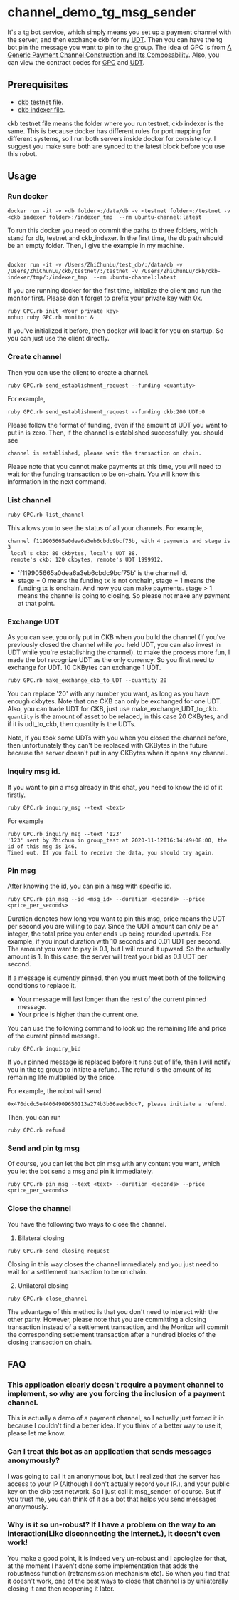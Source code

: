 # channel_demo_tg_msg_sender

It's a tg bot service, which simply means you set up a payment channel with the server, and then exchange ckb for my [UDT](https://github.com/ZhichunLu-11/ckb-gpc-contract/blob/c8ad9ef42c6dd9e334c5099fa9510cef2997557d/main.c). Then you can have the tg bot pin the message you want to pin to the group. The idea of GPC is from [A Generic Payment Channel Construction and Its Composability](https://talk.nervos.org/t/a-generic-payment-channel-construction-and-its-composability/4697). 
Also, you can view the contract codes for [GPC](https://github.com/ZhichunLu-11/ckb-gpc-contract/blob/c8ad9ef42c6dd9e334c5099fa9510cef2997557d/main.c) and [UDT](https://github.com/ZhichunLu-11/ckb-gpc-contract/blob/c8ad9ef42c6dd9e334c5099fa9510cef2997557d/c/simple_UDT.c).

## Prerequisites

* [ckb testnet file](https://github.com/nervosnetwork/ckb).
* [ckb indexer file](https://github.com/nervosnetwork/ckb-indexer).

ckb testnet file means the folder where you run testnet, ckb indexer is the same. This is because docker has different rules for port mapping for different systems, so I run both servers inside docker for consistency. I suggest you make sure both are synced to the latest block before you use this robot.

## Usage

### Run docker

``` 
docker run -it -v <db folder>:/data/db -v <testnet folder>:/testnet -v <ckb indexer folder>:/indexer_tmp  --rm ubuntu-channel:latest
```

To run this docker you need to commit the paths to three folders, which stand for db, testnet and ckb_indexer. In the first time, the db path should be an empty folder. Then, I give the example in my machine.

``` 

docker run -it -v /Users/ZhiChunLu/test_db/:/data/db -v /Users/ZhiChunLu/ckb/testnet/:/testnet -v /Users/ZhiChunLu/ckb/ckb-indexer/tmp/:/indexer_tmp  --rm ubuntu-channel:latest
```

If you are running docker for the first time, initialize the client and run the monitor first. Please don't forget to prefix your private key with 0x.

``` 
ruby GPC.rb init <Your private key>
nohup ruby GPC.rb monitor &
```

If you've initialized it before, then docker will load it for you on startup. So you can just use the client directly.

### Create channel

Then you can use the client to create a channel.

``` 
ruby GPC.rb send_establishment_request --funding <quantity>
```

For example, 

``` 
ruby GPC.rb send_establishment_request --funding ckb:200 UDT:0
```

Please follow the format of funding, even if the amount of UDT you want to put in is zero. Then, if the channel is established successfully, you should see 

``` 
channel is established, please wait the transaction on chain.
```

Please note that you cannot make payments at this time, you will need to wait for the funding transaction to be on-chain. You will know this information in the next command.

### List channel

``` 
ruby GPC.rb list_channel
```

This allows you to see the status of all your channels. For example, 

``` 
channel f119905665a0dea6a3eb6cbdc9bcf75b, with 4 payments and stage is 3
 local's ckb: 80 ckbytes, local's UDT 88.
 remote's ckb: 120 ckbytes, remote's UDT 1999912.
```

* 'f119905665a0dea6a3eb6cbdc9bcf75b' is the channel id.
* stage = 0 means the funding tx is not onchain, stage = 1 means the funding tx is onchain. And now you can make payments. stage > 1 means the channel is going to closing. So please not make any payment at that point.

### Exchange UDT

As you can see, you only put in CKB when you build the channel (If you've previously closed the channel while you held UDT, you can also invest in UDT while you're establishing the channel). to make the process more fun, I made the bot recognize UDT as the only currency. So you first need to exchange for UDT. 10 CKBytes can exchange 1 UDT.

``` 
ruby GPC.rb make_exchange_ckb_to_UDT --quantity 20
```

You can replace '20' with any number you want, as long as you have enough ckbytes. Note that one CKB can only be exchanged for one UDT. Also, you can trade UDT for CKB, just use make_exchange_UDT_to_ckb. `quantity` is the amount of asset to be relaced, in this case 20 CKBytes, and if it is udt_to_ckb, then quantity is the UDTs.

Note, if you took some UDTs with you when you closed the channel before, then unfortunately they can't be replaced with CKBytes in the future because the server doesn't put in any CKBytes when it opens any channel.

### Inquiry msg id.

If you want to pin a msg already in this chat, you need to know the id of it firstly. 

``` 
ruby GPC.rb inquiry_msg --text <text>
```

For example

``` 
ruby GPC.rb inquiry_msg --text '123'
'123' sent by Zhichun in group_test at 2020-11-12T16:14:49+08:00, the id of this msg is 146.
Timed out. If you fail to receive the data, you should try again.
```

### Pin msg

After knowing the id, you can pin a msg with specific id. 

``` 
ruby GPC.rb pin_msg --id <msg_id> --duration <seconds> --price <price_per_seconds>
```

Duration denotes how long you want to pin this msg, price means the UDT per second you are willing to pay. Since the UDT amount can only be an integer, the total price you enter ends up being rounded upwards. For example, if you input duration with 10 seconds and 0.01 UDT per second. The amount you want to pay is 0.1, but I will round it upward. So the actually amount is 1. In this case, the server will treat your bid as 0.1 UDT per second.

If a message is currently pinned, then you must meet both of the following conditions to replace it.

* Your message will last longer than the rest of the current pinned message.
* Your price is higher than the current one.

You can use the following command to look up the remaining life and price of the current pinned message.

``` 
ruby GPC.rb inquiry_bid
```

If your pinned message is replaced before it runs out of life, then I will notify you in the tg group to initiate a refund. The refund is the amount of its remaining life multiplied by the price.

For example, the robot will send

``` 
0x470dcdc5e44064909650113a274b3b36aecb6dc7, please initiate a refund.
```

Then, you can run 

``` 
ruby GPC.rb refund
```

### Send and pin tg msg

Of course, you can let the bot pin msg with any content you want, which you let the bot send a msg and pin it immediately.

``` 
ruby GPC.rb pin_msg --text <text> --duration <seconds> --price <price_per_seconds>
```

### Close the channel

You have the following two ways to close the channel.

1. Bilateral closing

``` 
ruby GPC.rb send_closing_request
```

Closing in this way closes the channel immediately and you just need to wait for a settlement transaction to be on chain.

2. Unilateral closing

``` 
ruby GPC.rb close_channel
```

The advantage of this method is that you don't need to interact with the other party. However, please note that you are committing a closing transaction instead of a settlement transaction, and the Monitor will commit the corresponding settlement transaction after a hundred blocks of the closing transaction on chain.

## FAQ

### This application clearly doesn't require a payment channel to implement, so why are you forcing the inclusion of a payment channel.

This is actually a demo of a payment channel, so I actually just forced it in because I couldn't find a better idea. If you think of a better way to use it, please let me know.

### Can I treat this bot as an application that sends messages anonymously?

I was going to call it an anonymous bot, but I realized that the server has access to your IP (Although I don't actually record your IP.), and your public key on the ckb test network. So I just call it msg_sender. of course. But if you trust me, you can think of it as a bot that helps you send messages anonymously.

###  Why is it so un-robust? If I have a problem on the way to an interaction(Like disconnecting the Internet.), it doesn't even work!

You make a good point, it is indeed very un-robust and I apologize for that, at the moment I haven't done some implementation that adds the robustness function (retransmission mechanism etc). So when you find that it doesn't work, one of the best ways to close that channel is by unilaterally closing it and then reopening it later.
